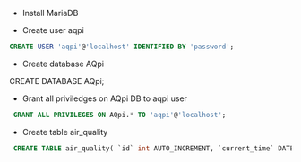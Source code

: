 * Install MariaDB

* Create user aqpi

```sql
CREATE USER 'aqpi'@'localhost' IDENTIFIED BY 'password'; 
```

* Create database AQpi

 CREATE DATABASE AQpi;

* Grant all priviledges on AQpi DB to aqpi user

```sql
 GRANT ALL PRIVILEGES ON AQpi.* TO 'aqpi'@'localhost';
```

* Create table air_quality

```sql
 CREATE TABLE air_quality( `id` int AUTO_INCREMENT, `current_time` DATETIME, `temp` FLOAT, `rh` FLOAT, `pm2_5` FLOAT, `pm10` FLOAT, `so2` FLOAT, `no2` FLOAT, `o3` FLOAT, `co` FLOAT, PRIMARY KEY ( id ) );
```

